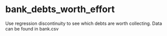 # bank_debts_worth_effort
Use regression discontinuity to see which debts are worth collecting.
Data can be found in bank.csv
